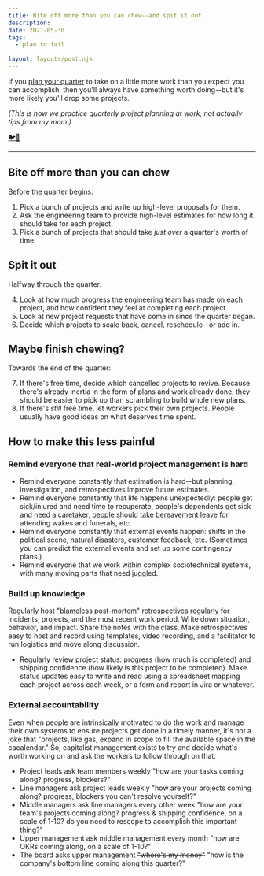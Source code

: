```yaml
---
title: Bite off more than you can chew--and spit it out
description: 
date: 2021-05-30
tags:
  - plan to fail

layout: layouts/post.njk
---
```


If you [plan your quarter](./why-bother-with-quarterly-planning) to take on a little more work than you expect you can accomplish, then you'll always have something worth doing--but it's more likely you'll drop some projects. 

_(This is how we practice quarterly project planning at work, not actually tips from my mom.)_

[&#x1F426;&#x1F4AC;](https://twitter.com/andytuba/status/1399072990906654720)

---

## Bite off more than you can chew

Before the quarter begins:

1. Pick a bunch of projects and write up high-level proposals for them.
2. Ask the engineering team to provide high-level estimates for how long it should take for each project.
3. Pick a bunch of projects that should take *just over* a quarter's worth of time.

## Spit it out

Halfway through the quarter:

4. Look at how much progress the engineering team has made on each project, and how confident they feel at completing each project.
5. Look at new project requests that have come in since the quarter began.
6. Decide which projects to scale back, cancel, reschedule--or add in.

## Maybe finish chewing?

Towards the end of the quarter:

7. If there's free time, decide which cancelled projects to revive. Because there's already inertia in the form of plans and work already done, they should be easier to pick up than scrambling to build whole new plans.
8. If there's _still_ free time, let workers pick their own projects. People usually have good ideas on what deserves time spent.

## How to make this less painful

### Remind everyone that real-world project management is hard

* Remind everyone constantly that estimation is hard--but planning, investigation, and retrospectives improve future estimates.
* Remind everyone constantly that life happens unexpectedly: people get sick/injured and need time to recuperate, people's dependents get sick and need a caretaker, people should take bereavement leave for attending wakes and funerals, etc.
* Remind everyone constantly that external events happen: shifts in the political scene, natural disasters, customer feedback, etc.  (Sometimes you can predict the external events and set up some contingency plans.)
* Remind everyone that we work within complex sociotechnical systems, with many moving parts that need juggled.

### Build up knowledge

 Regularly host ["blameless post-mortem"](https://codeascraft.com/2012/05/22/blameless-postmortems/) retrospectives regularly for incidents, projects, and the most recent work period. Write down situation, behavior, and impact. Share the notes with the class. Make retrospectives easy to host and record using templates, video recording, and a facilitator to run logistics and move along discussion.
* Regularly review project status: progress (how much is completed) and shipping confidence (how likely is this project to be completed). Make status updates easy to write and read using a spreadsheet mapping each project across each week, or a form and report in Jira or whatever.

### External accountability

Even when people are intrinsically motivated to do the work and manage their own systems to ensure projects get done in a timely manner, it's not a joke that "projects, like gas, expand in scope to fill the available space in the cacalendar." So, capitalist management exists to try and decide what's worth working on and ask the workers to follow through on that.

* Project leads ask team members weekly "how are your tasks coming along? progress, blockers?"
* Line managers ask project leads weekly "how are your projects coming along? progress, blockers you can't resolve yourself?"
* Middle managers ask line managers every other week "how are your team's projects coming along? progress & shipping confidence, on a scale of 1-10? do you need to rescope to accomplish this important thing?"
* Upper management ask middle management every month "how are OKRs coming along, on a scale of 1-10?"
* The board asks upper management ~~"where's my money"~~ "how is the company's bottom line coming along this quarter?"
